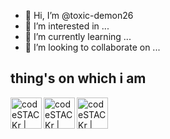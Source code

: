 - 👋 Hi, I’m @toxic-demon26
- 👀 I’m interested in ...
- 🌱 I’m currently learning ...
- 💞️ I’m looking to collaborate on ...
## thing's on which i am 
[<img align="left" alt="codeSTACKr | YouTube" width="50px" src="https://cdn.jsdelivr.net/npm/simple-icons@v3/icons/youtube.svg" />](https://www.youtube.com/channel/UCp85JeALFyCLSIrt7yoPHcw)
[<img align="left" alt="codeSTACKr | Instagram" width="50px" src="https://cdn.jsdelivr.net/npm/simple-icons@v3/icons/instagram.svg" />](https://www.instagram.com/toxi_cboy30/)
[<img align="left" alt="codeSTACKr | Instagram" width="50px" src="https://cdn.jsdelivr.net/npm/simple-icons@v3/icons/telegram.svg" />](https://t.me/akshi_s_ashu1)
<!---
toxic-demon26/toxic-demon26 is a ✨ special ✨ repository because its `README.md` (this file) appears on your GitHub profile.
You can click the Preview link to take a look at your changes.
--->
